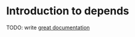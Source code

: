 # Introduction to depends

TODO: write [great documentation](http://jacobian.org/writing/what-to-write/)
